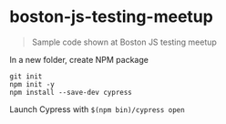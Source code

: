 # boston-js-testing-meetup

> Sample code shown at Boston JS testing meetup

In a new folder, create NPM package

```
git init
npm init -y
npm install --save-dev cypress
```

Launch Cypress with `$(npm bin)/cypress open`
